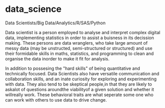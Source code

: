 # data_science
Data Scientists/Big Data/Analytics/R/SAS/Python


Data scientist is a person employed to analyse and interpret complex digital data, implementing statistics in order to assist a buisness in its decission making. These persons are data wranglers, who take large amount of messy data (may be unstructed, semi-structured or structured) and use their formidable skills in maths, statistics, and programming to clean and organise the data inorder to make it fit for analysis.

In addition to possesing the "hard skills" of being quantitative and technically focused. Data Scientists also have versatile communication and collaboration skills, and an inate curiosity for exploring and experimenting with data. They also tend to be skeptical people,in that they are likely to askalot of questions aroundthe viabilityof a given solution and whether it willreally work. These behavioral traits are what seperate some one who can work with others to use data to drive change.


